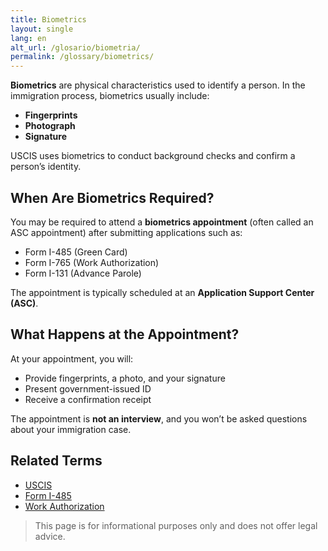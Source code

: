 ```yaml
---
title: Biometrics
layout: single
lang: en
alt_url: /glosario/biometria/
permalink: /glossary/biometrics/
---
```


**Biometrics** are physical characteristics used to identify a person. In the immigration process, biometrics usually include:

- **Fingerprints**
- **Photograph**
- **Signature**

USCIS uses biometrics to conduct background checks and confirm a person’s identity.

## When Are Biometrics Required?

You may be required to attend a **biometrics appointment** (often called an ASC appointment) after submitting applications such as:

- Form I-485 (Green Card)
- Form I-765 (Work Authorization)
- Form I-131 (Advance Parole)

The appointment is typically scheduled at an **Application Support Center (ASC)**.

## What Happens at the Appointment?

At your appointment, you will:

- Provide fingerprints, a photo, and your signature
- Present government-issued ID
- Receive a confirmation receipt

The appointment is **not an interview**, and you won’t be asked questions about your immigration case.

## Related Terms

- [USCIS](/glossary/uscis/)
- [Form I-485](/glossary/form-i-485/)
- [Work Authorization](/glossary/work-authorization/)

> This page is for informational purposes only and does not offer legal advice.